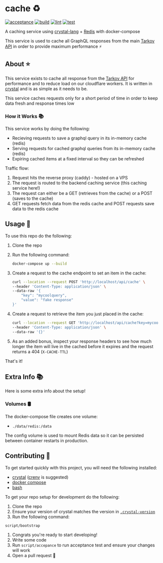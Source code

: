# cache ♻️

[![acceptance](https://github.com/the-hideout/cache/actions/workflows/acceptance.yml/badge.svg)](https://github.com/the-hideout/cache/actions/workflows/acceptance.yml) [![build](https://github.com/the-hideout/cache/actions/workflows/build.yml/badge.svg)](https://github.com/the-hideout/cache/actions/workflows/build.yml) [![lint](https://github.com/the-hideout/cache/actions/workflows/lint.yml/badge.svg)](https://github.com/the-hideout/cache/actions/workflows/lint.yml) [![test](https://github.com/the-hideout/cache/actions/workflows/test.yml/badge.svg)](https://github.com/the-hideout/cache/actions/workflows/test.yml)

A caching service using [crystal-lang](https://github.com/crystal-lang/crystal) + [Redis](https://redis.io/) with docker-compose

This service is used to cache all GraphQL responses from the main [Tarkov API](https://github.com/the-hideout/tarkov-api) in order to provide maximum performance ⚡

## About ⭐

This service exists to cache all response from the [Tarkov API](https://github.com/the-hideout/tarkov-api) for performance and to reduce load on our cloudflare workers. It is written in [crystal](https://github.com/crystal-lang/crystal) and is as simple as it needs to be.

This service caches requests only for a short period of time in order to keep data fresh and response times low

### How it Works 📚

This service works by doing the following:

- Recieving requests to save a graphql query in its in-memory cache (redis)
- Serving requests for cached graphql queries from its in-memory cache (redis)
- Expiring cached items at a fixed interval so they can be refreshed

Traffic flow:

1. Request hits the reverse proxy (caddy) - hosted on a VPS
2. The request is routed to the backend caching service (this caching service here!)
3. The request can either be a GET (retrieves from the cache) or a POST (saves to the cache)
4. GET requests fetch data from the redis cache and POST requests save data to the redis cache

## Usage 🔨

To use this repo do the following:

1. Clone the repo
2. Run the following command:

    ```bash
    docker-compose up --build
    ```

3. Create a request to the cache endpoint to set an item in the cache:

    ```bash
    curl --location --request POST 'http://localhost/api/cache' \
    --header 'Content-Type: application/json' \
    --data-raw '{
        "key": "mycoolquery",
        "value": "fake response"
    }'
    ```

4. Create a request to retrieve the item you just placed in the cache:

    ```bash
    curl --location --request GET 'http://localhost/api/cache?key=mycoolquery' \
    --header 'Content-Type: application/json' \
    --data-raw '{}'
    ```

5. As an added bonus, inspect your response headers to see how much longer the item will live in the cached before it expires and the request returns a 404 (`X-CACHE-TTL`)

That's it!

## Extra Info 📚

Here is some extra info about the setup!

### Volumes 🛢️

The docker-compose file creates one volume:

- `./data/redis:/data`

The config volume is used to mount Redis data so it can be persisted between container restarts in production.

## Contributing 🤝

To get started quickly with this project, you will need the following installed:

- [crystal](https://github.com/crystal-lang/crystal) ([crenv](https://github.com/crenv/crenv) is suggested)
- [docker compose](https://docs.docker.com/compose/)
- [bash](https://www.gnu.org/software/bash/)

To get your repo setup for development do the following:

1. Clone the repo
2. Ensure your version of crystal matches the version in [`.crystal-version`](.crystal-version)
3. Run the following command:

  ```bash
  script/bootstrap
  ```

1. Congrats you're ready to start developing!
2. Write some code
3. Run `script/accepance` to run acceptance test and ensure your changes will work
4. Open a pull request 🎉
